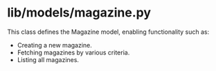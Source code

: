 # lib/models/magazine.py

This class defines the Magazine model, enabling functionality such as:
- Creating a new magazine.
- Fetching magazines by various criteria.
- Listing all magazines.
